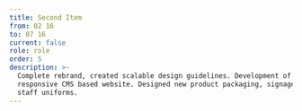 ```yaml
---
title: Second Item
from: 02 16
to: 07 16
current: false
role: role
order: 5
description: >-
  Complete rebrand, created scalable design guidelines. Development of new
  responsive CMS based website. Designed new product packaging, signage and
  staff uniforms.
---
```

